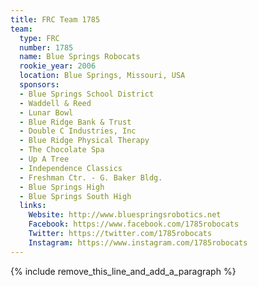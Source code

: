```yaml
---
title: FRC Team 1785
team:
  type: FRC
  number: 1785
  name: Blue Springs Robocats
  rookie_year: 2006
  location: Blue Springs, Missouri, USA
  sponsors:
  - Blue Springs School District
  - Waddell & Reed
  - Lunar Bowl
  - Blue Ridge Bank & Trust
  - Double C Industries, Inc
  - Blue Ridge Physical Therapy
  - The Chocolate Spa
  - Up A Tree
  - Independence Classics
  - Freshman Ctr. - G. Baker Bldg.
  - Blue Springs High
  - Blue Springs South High
  links:
    Website: http://www.bluespringsrobotics.net
    Facebook: https://www.facebook.com/1785robocats
    Twitter: https://twitter.com/1785robocats
    Instagram: https://www.instagram.com/1785robocats
---
```


{% include remove_this_line_and_add_a_paragraph %}